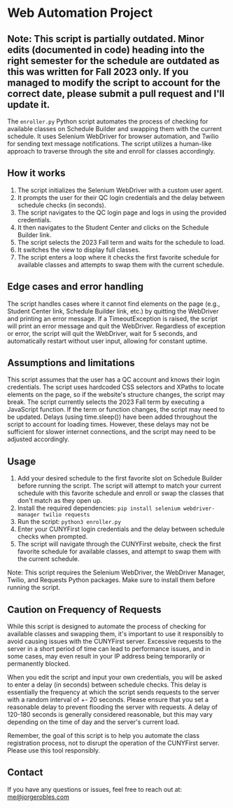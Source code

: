# Web Automation Project

## Note: This script is partially outdated. Minor edits (documented in code) heading into the right semester for the schedule are outdated as this was written for Fall 2023 only. If you managed to modify the script to account for the correct date, please submit a pull request and I'll update it.

The `enroller.py` Python script automates the process of checking for available classes on Schedule Builder and swapping them with the current schedule. It uses Selenium WebDriver for browser automation, and Twilio for sending text message notifications. The script utilizes a human-like approach to traverse through the site and enroll for classes accordingly.

## How it works

1. The script initializes the Selenium WebDriver with a custom user agent.
2. It prompts the user for their QC login credentials and the delay between schedule checks (in seconds).
3. The script navigates to the QC login page and logs in using the provided credentials.
4. It then navigates to the Student Center and clicks on the Schedule Builder link.
5. The script selects the 2023 Fall term and waits for the schedule to load.
6. It switches the view to display full classes.
7. The script enters a loop where it checks the first favorite schedule for available classes and attempts to swap them with the current schedule.

## Edge cases and error handling

The script handles cases where it cannot find elements on the page (e.g., Student Center link, Schedule Builder link, etc.) by quitting the WebDriver and printing an error message. If a TimeoutException is raised, the script will print an error message and quit the WebDriver. Regardless of exception or error, the script will quit the WebDriver, wait for 5 seconds, and automatically restart without user input, allowing for constant uptime.

## Assumptions and limitations

This script assumes that the user has a QC account and knows their login credentials. The script uses hardcoded CSS selectors and XPaths to locate elements on the page, so if the website's structure changes, the script may break. The script currently selects the 2023 Fall term by executing a JavaScript function. If the term or function changes, the script may need to be updated. Delays (using time.sleep()) have been added throughout the script to account for loading times. However, these delays may not be sufficient for slower internet connections, and the script may need to be adjusted accordingly.

## Usage

1. Add your desired schedule to the first favorite slot on Schedule Builder before running the script. The script will attempt to match your current schedule with this favorite schedule and enroll or swap the classes that don't match as they open up.
2. Install the required dependencies: `pip install selenium webdriver-manager twilio requests`
3. Run the script: `python3 enroller.py`
4. Enter your CUNYFirst login credentials and the delay between schedule checks when prompted.
5. The script will navigate through the CUNYFirst website, check the first favorite schedule for available classes, and attempt to swap them with the current schedule.

Note: This script requires the Selenium WebDriver, the WebDriver Manager, Twilio, and Requests Python packages. Make sure to install them before running the script.

## Caution on Frequency of Requests

While this script is designed to automate the process of checking for available classes and swapping them, it's important to use it responsibly to avoid causing issues with the CUNYFirst server. Excessive requests to the server in a short period of time can lead to performance issues, and in some cases, may even result in your IP address being temporarily or permanently blocked.

When you edit the script and input your own credentials, you will be asked to enter a delay (in seconds) between schedule checks. This delay is essentially the frequency at which the script sends requests to the server with a random interval of +- 20 seconds.  Please ensure that you set a reasonable delay to prevent flooding the server with requests. A delay of 120-180 seconds is generally considered reasonable, but this may vary depending on the time of day and the server's current load.

Remember, the goal of this script is to help you automate the class registration process, not to disrupt the operation of the CUNYFirst server. Please use this tool responsibly.

## Contact

If you have any questions or issues, feel free to reach out at: [me@jorgerobles.com](mailto:me@jorgerobles.com)
